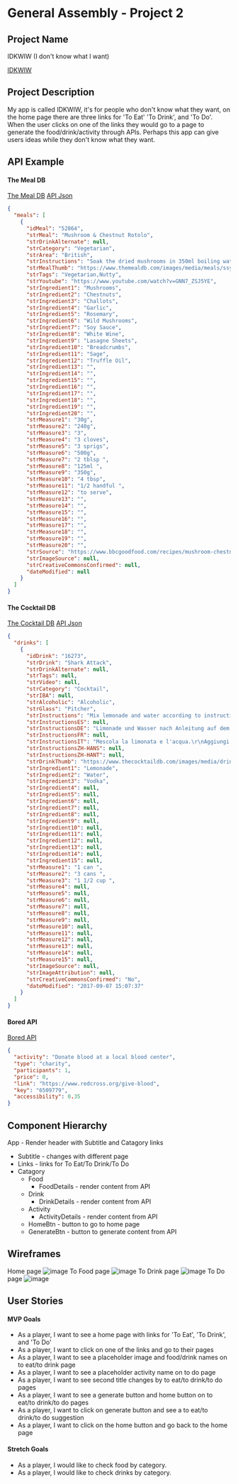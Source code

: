 # General Assembly - Project 2

## Project Name
IDKWIW (I don't know what I want)

[IDKWIW](https//:#)

## Project Description
My app is called IDKWIW, it's for people who don't know what they want, on the home page there are three links for 'To Eat' 'To Drink', and 'To Do'. When the user clicks on one of the links they would go to a page to generate the food/drink/activity through APIs. Perhaps this app can give users ideas while they don't know what they want.

## API Example
#### The Meal DB
[The Meal DB](https://www.themealdb.com/api.php)
[API Json](https://www.themealdb.com/api/json/v1/1/random.php)
```json
{
  "meals": [
    {
      "idMeal": "52864",
      "strMeal": "Mushroom & Chestnut Rotolo",
      "strDrinkAlternate": null,
      "strCategory": "Vegetarian",
      "strArea": "British",
      "strInstructions": "Soak the dried mushrooms in 350ml boiling water and set aside until needed. Blitz ¾ of the chestnuts with 150ml water until creamy. Roughly chop the remaining chestnuts.\r\nHeat 2 tbsp olive oil in a large non-stick frying pan. Fry the shallots with a pinch of salt until softened, then add the garlic, chopped chestnuts and rosemary, and fry for 2 mins more. Add the wild mushrooms, 2 tbsp oil and some seasoning. Cook for 3 mins until they begin to soften. Drain and roughly chop the dried mushrooms (reserve the soaking liquid), then add those too, along with the soy sauce, and fry for 2 mins more.\r\nWhisk the wine, reserved mushroom liquid and chestnut cream together to create a sauce. Season, then add half to the mushroom mixture in the pan and cook for 1 min until the sauce becomes glossy. Remove and discard the rosemary sprigs, then set the mixture aside.\r\nHeat oven to 180C/160C fan/gas 4. Bring a large pan of salted water to the boil and get a large bowl of ice water ready. Drop the lasagne sheets into the boiling water for 2 mins or until pliable and a little cooked, then immediately plunge them into the cold water. Using your fingers, carefully separate the sheets and transfer to a clean tea towel. Spread a good spoonful of the sauce on the bottom two thirds of each sheet, then, rolling away from yourself, roll up the shorter ends. Cut each roll in half, then position the rolls of pasta cut-side up in a pie dish that you are happy to serve from at the table. If you have any mushroom sauce remaining after you’ve rolled up all the sheets, simply push it into some of the exposed rolls of pasta.\r\nPour the rest of the sauce over the top of the pasta, then bake for 10 mins or until the pasta no longer has any resistance when tested with a skewer.\r\nMeanwhile, put the breadcrumbs, the last 2 tbsp olive oil, sage leaves and some seasoning in a bowl, and toss everything together. Scatter the rotolo with the crumbs and sage, then bake for another 10 mins, until the top is golden and the sage leaves are crispy. Leave to cool for 10 mins to allow the pasta to absorb the sauce, then drizzle with a little truffle oil, if you like, before taking your dish to the table.",
      "strMealThumb": "https://www.themealdb.com/images/media/meals/ssyqwr1511451678.jpg",
      "strTags": "Vegetarian,Nutty",
      "strYoutube": "https://www.youtube.com/watch?v=GNN7_ZSJ5YE",
      "strIngredient1": "Mushrooms",
      "strIngredient2": "Chestnuts",
      "strIngredient3": "Challots",
      "strIngredient4": "Garlic",
      "strIngredient5": "Rosemary",
      "strIngredient6": "Wild Mushrooms",
      "strIngredient7": "Soy Sauce",
      "strIngredient8": "White Wine",
      "strIngredient9": "Lasagne Sheets",
      "strIngredient10": "Breadcrumbs",
      "strIngredient11": "Sage",
      "strIngredient12": "Truffle Oil",
      "strIngredient13": "",
      "strIngredient14": "",
      "strIngredient15": "",
      "strIngredient16": "",
      "strIngredient17": "",
      "strIngredient18": "",
      "strIngredient19": "",
      "strIngredient20": "",
      "strMeasure1": "30g",
      "strMeasure2": "240g",
      "strMeasure3": "3",
      "strMeasure4": "3 cloves",
      "strMeasure5": "3 sprigs",
      "strMeasure6": "500g",
      "strMeasure7": "2 tblsp ",
      "strMeasure8": "125ml ",
      "strMeasure9": "350g",
      "strMeasure10": "4 tbsp",
      "strMeasure11": "1/2 handful ",
      "strMeasure12": "to serve",
      "strMeasure13": "",
      "strMeasure14": "",
      "strMeasure15": "",
      "strMeasure16": "",
      "strMeasure17": "",
      "strMeasure18": "",
      "strMeasure19": "",
      "strMeasure20": "",
      "strSource": "https://www.bbcgoodfood.com/recipes/mushroom-chestnut-rotolo",
      "strImageSource": null,
      "strCreativeCommonsConfirmed": null,
      "dateModified": null
    }
  ]
}
```
#### The Cocktail DB
[The Cocktail DB](https://www.thecocktaildb.com/api.php)
[API Json](https://www.thecocktaildb.com/api/json/v1/1/random.php)
```json
{
  "drinks": [
    {
      "idDrink": "16273",
      "strDrink": "Shark Attack",
      "strDrinkAlternate": null,
      "strTags": null,
      "strVideo": null,
      "strCategory": "Cocktail",
      "strIBA": null,
      "strAlcoholic": "Alcoholic",
      "strGlass": "Pitcher",
      "strInstructions": "Mix lemonade and water according to instructions on back of can. If the instructions say to add 4 1/3 cans of water do so. Mix into pitcher. Add 1 1/2 cup of Vodka (Absolut). Mix well. Pour into glass of crushed ice. Excellent!",
      "strInstructionsES": null,
      "strInstructionsDE": "Limonade und Wasser nach Anleitung auf dem Dosenrücken mischen. Wenn die Anweisungen besagen, 4 1/3 Dosen Wasser hinzuzufügen, tun Sie dies. In den Krug mischen. Füge 1 1/2 Tasse Wodka (Absolut) hinzu. Gut mischen. In ein Glas zerstoßenes Eis gießen. Ausgezeichnet!",
      "strInstructionsFR": null,
      "strInstructionsIT": "Mescola la limonata e l'acqua.\r\nAggiungi 1 tazza e mezza di Vodka (Absolut).\r\nMescolare bene.\r\nVersare in un bicchiere di ghiaccio tritato.",
      "strInstructionsZH-HANS": null,
      "strInstructionsZH-HANT": null,
      "strDrinkThumb": "https://www.thecocktaildb.com/images/media/drink/uv96zr1504793256.jpg",
      "strIngredient1": "Lemonade",
      "strIngredient2": "Water",
      "strIngredient3": "Vodka",
      "strIngredient4": null,
      "strIngredient5": null,
      "strIngredient6": null,
      "strIngredient7": null,
      "strIngredient8": null,
      "strIngredient9": null,
      "strIngredient10": null,
      "strIngredient11": null,
      "strIngredient12": null,
      "strIngredient13": null,
      "strIngredient14": null,
      "strIngredient15": null,
      "strMeasure1": "1 can ",
      "strMeasure2": "3 cans ",
      "strMeasure3": "1 1/2 cup ",
      "strMeasure4": null,
      "strMeasure5": null,
      "strMeasure6": null,
      "strMeasure7": null,
      "strMeasure8": null,
      "strMeasure9": null,
      "strMeasure10": null,
      "strMeasure11": null,
      "strMeasure12": null,
      "strMeasure13": null,
      "strMeasure14": null,
      "strMeasure15": null,
      "strImageSource": null,
      "strImageAttribution": null,
      "strCreativeCommonsConfirmed": "No",
      "dateModified": "2017-09-07 15:07:37"
    }
  ]
}
```
#### Bored API
[Bored API](https://www.boredapi.com/)
```json
{
  "activity": "Donate blood at a local blood center",
  "type": "charity",
  "participants": 1,
  "price": 0,
  "link": "https://www.redcross.org/give-blood",
  "key": "6509779",
  "accessibility": 0.35
}
```
## Component Hierarchy
App - Render header with Subtitle and Catagory links
  - Subtitle - changes with different page
  - Links - links for To Eat/To Drink/To Do
  - Catagory 
    - Food
      - FoodDetails - render content from API
    - Drink
      - DrinkDetails - render content from API
    - Activity
      - ActivityDetails - render content from API
    - HomeBtn - button to go to home page
    - GenerateBtn - button to generate content from API

## Wireframes
Home page
![image](https://imgur.com/rOwTS8J.jpg)
To Food page
![image](https://imgur.com/ZJzBNpX.jpg)
To Drink page
![image](https://imgur.com/qRCOQX3.jpg)
To Do page
![image](https://imgur.com/tdwn28G.jpg)

## User Stories
#### MVP Goals
* As a player, I want to see a home page with links for 'To Eat', 'To Drink', and 'To Do'
* As a player, I want to click on one of the links and go to their pages
* As a player, I want to see a placeholder image and food/drink names on to eat/to drink page
* As a player, I want to see a placeholder activity name on to do page
* As a player, I want to see second title changes by to eat/to drink/to do pages
* As a player, I want to see a generate button and home button on to eat/to drink/to do pages
* As a player, I want to click on generate button and see a to eat/to drink/to do suggestion
* As a player, I want to click on the home button and go back to the home page

#### Stretch Goals
* As a player, I would like to check food by category.
* As a player, I would like to check drinks by category.

